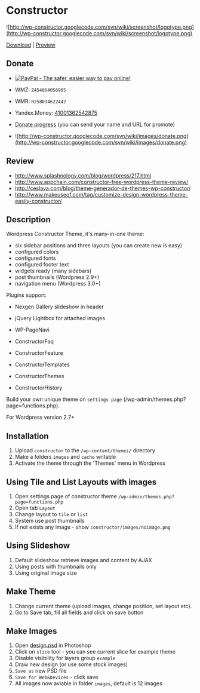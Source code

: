 # Constructor #
![http://wp-constructor.googlecode.com/svn/wiki/screenshot/logotype.png](http://wp-constructor.googlecode.com/svn/wiki/screenshot/logotype.png)

[Download](http://wordpress.org/extend/themes/constructor) | [Preview](http://wp-themes.com/constructor/)

## Donate ##

  * <a href='https://www.paypal.com/cgi-bin/webscr?cmd=_donations&business=oksanaromaniuk@gmail.com&lc=US&item_name=Wordpress%20Constructor%20Theme&currency_code=USD'><img src='https://www.paypal.com/en_US/i/btn/btn_donateCC_LG.gif' alt='PayPal - The safer, easier way to pay online!' border='0' /></a>

  * WMZ: `Z454864056905`
  * WMR: `R258034622442`
  * Yandex.Money: [41001362542875](https://money.yandex.ru/donate.xml?to=41001362542875)

  * [Donate progress](http://donate.hohli.com/) (you can send your name and URL for promote)
  * ![http://wp-constructor.googlecode.com/svn/wiki/images/donate.png](http://wp-constructor.googlecode.com/svn/wiki/images/donate.png)

## Review ##

  * http://www.splashnology.com/blog/wordpress/217.html
  * http://www.appchain.com/constructor-free-wordpress-theme-review/
  * http://ceslava.com/blog/theme-generador-de-themes-wp-constructor/
  * http://www.makeuseof.com/tag/customize-design-wordpress-theme-easily-constructor/

## Description ##

Wordpress Constructor Theme, it's many-in-one theme:
  * six sidebar positions and three layouts (you can create new is easy)
  * configured colors
  * configured fonts
  * configured footer text
  * widgets ready (many sidebars)
  * post thumbnails (Wordpress 2.9+)
  * navigation menu (Wordpress 3.0+)

Plugins support:
  * Nexgen Gallery slideshow in header
  * jQuery Lightbox for attached images
  * WP-PageNavi

  * ConstructorFaq
  * ConstructorFeature
  * ConstructorTemplates
  * ConstructorThemes
  * ConstructorHistory

Build your own unique theme on `settings page` (/wp-admin/themes.php?page=functions.php).

For Wordpress version 2.7+

## Installation ##

  1. Upload `constructor` to the `/wp-content/themes/` directory
  1. Make a folders `images` and `cache` writable
  1. Activate the theme through the 'Themes' menu in Wordpress

## Using Tile and List Layouts with images ##

  1. Open settings page of constructor theme `/wp-admin/themes.php?page=functions.php`
  1. Open tab `Layout`
  1. Change layout to `tile` or `list`
  1. System use post thumbnails
  1. If not exists any image - show `constructor/images/noimage.png`

## Using Slideshow ##

  1. Default slideshow retrieve images and content by AJAX
  1. Using posts with thumbnails only
  1. Using original image size

## Make Theme ##

  1. Change current theme (upload images, change position, set layout etc).
  1. Go to Save tab, fill all fields and click on save button

## Make Images ##

  1. Open [design.psd](http://wp-constructor.googlecode.com/svn/trunk/themes/example/design.psd) in Photoshop
  1. Click on `slice` tool - you can see current slice for example theme
  1. Disable visibility for layers group `example`
  1. Draw new design (or use some stock images)
  1. `Save as` new PSD file
  1. `Save for Web&Devices` - click save
  1. All images now aviable in folder `images`, default is 12 images